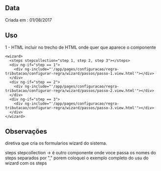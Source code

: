 ## Data
Criada em : 01/08/2017

## Uso
1 - HTML
incluir no trecho de HTML onde quer que aparece o componente

```
<wizard>
  <steps stepcollection="step 1, step 2, step 3"></steps>
  <div ng-if="step == 1">
    <div ng-include="'/app/pages/configuracao/regra-tributacao/configurar-regra/wizard/passos/passo-1.view.html'"></div>
  </div>
  <div ng-if="step == 2">
    <div ng-include="'/app/pages/configuracao/regra-tributacao/configurar-regra/wizard/passos/passo-2.view.html'"></div>
  </div>
  <div ng-if="step == 3">
    <div ng-include="'/app/pages/configuracao/regra-tributacao/configurar-regra/wizard/passos/passo-3.view.html'"></div>
  </div>
</wizard>

```

## Observações
diretiva que cria os formularios wizard do sistema.

steps stepcollection -> é outro componente onde voce passa os nomes do steps separados por ","
porem coloquei o exemplo completo do usu do wizard com os steps
